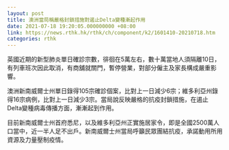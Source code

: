 ```yaml
---
layout: post
title: 澳洲當局稱嚴格封鎖措施對遏止Delta變種漸起作用
date: 2021-07-18 19:20:05.000000000 +08:00
link: https://news.rthk.hk/rthk/ch/component/k2/1601410-20210718.htm
categories: rthk
---
```


英國近期的新型肺炎單日確診宗數，徘徊在5萬左右，數十萬當地人須隔離10日，有列車班次因此取消，有商舖就關門，暫停營業，對部分僱主及家長構成嚴重影響。

澳洲新南威爾士州單日錄得105宗確診個案，比對上一日減少6宗；維多利亞州錄得16宗病例，比對上一日減少3宗。當局說反映嚴格的抗疫封鎖措施，在遏止Delta變種病毒傳播方面，漸漸起到作用。

目前新南威爾士州首府悉尼，以及維多利亞州正實施居家令，即是全國2500萬人口當中，近一半人足不出戶。新南威爾士州當局呼籲民眾團結抗疫，承諾動用所用資源及力量壓制疫情。

